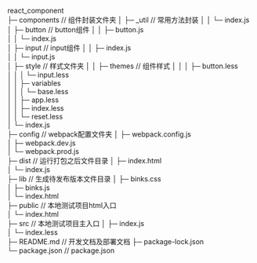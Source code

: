 <!--
 * @Description: 项目目录结构
 * @Github: binks
 * @Date: 2021-03-30 10:07:45
 * @LastEditTime: 2021-03-30 10:13:51
-->
react_component          
├─ components              // 组件封装文件夹
│  ├─ _util                // 常用方法封装
│  │  └─ index.js        
│  ├─ button               // button组件
│  │  ├─ button.js       
│  │  └─ index.js        
│  ├─ input                // input组件
│  │  ├─ index.js        
│  │  └─ input.js        
│  ├─ style                // 样式文件夹
│  │  ├─ themes            // 组件样式
│  │  │  ├─ button.less  
│  │  │  └─ input.less   
│  │  ├─ variables         
│  │  │  └─ base.less    
│  │  ├─ app.less        
│  │  ├─ index.less      
│  │  └─ reset.less      
│  └─ index.js           
├─ config                   // webpack配置文件夹 
│  ├─ webpack.config.js  
│  ├─ webpack.dev.js     
│  └─ webpack.prod.js    
├─ dist                     // 运行打包之后文件目录
│  ├─ index.html         
│  └─ index.js           
├─ lib                      // 生成待发布版本文件目录
│  ├─ binks.css          
│  ├─ binks.js           
│  └─ index.html         
├─ public                   // 本地测试项目html入口        
│  └─ index.html       
├─ src                      // 本地测试项目主入口
│  ├─ index.js           
│  └─ index.less         
├─ README.md                // 开发文档及部署文档
├─ package-lock.json     
└─ package.json             // package.json 
